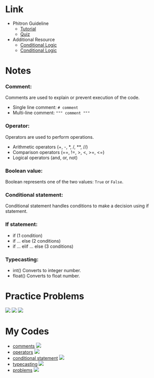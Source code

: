 # Link

- Phitron Guideline
    - [Tutorial](https://youtu.be/skT1PGw79Tg)
    - [Quiz](https://docs.google.com/forms/d/e/1FAIpQLSdXvqgh2nIrm_sxe0p8un4O_RaKKrUHZhCWx-Qgzd30nF8TkQ/alreadyresponded?fbclid=IwAR2P2Fr4wyYAycHQex4WP7cxRw7yg68-LxhalMlkgVqUPMfheqmWZsipkp4)
- Additional Resource
    - [Conditional Logic](https://python.maateen.me/docs/conditional-logic/?fbclid=IwAR0dUJS9d1v9qmDfsHOfADR7Cu7PfoIK9K_G1jkEUVE9YlBSQafmltou2lI)
    - [Conditional Logic](http://pybook.subeen.com/conditional-logic-python/?fbclid=IwAR0mTRUlisi_fFCPBXkR0NfG81TfGhAqKhqDWSLsk2uZjR1I0FPNs1F2m-o)

# Notes

### Comment:
Comments are used to explain or prevent execution of the code.
- Single line comment: `# comment`
- Multi-line comment: `""" comment """`

### Operator:
Operators are used to perform operations.
- Arithmetic operators (+, -, *, /, **, //)
- Comparison operators (==, !=, >, <, >=, <=)
- Logical operators (and, or, not)

### Boolean value:
Boolean represents one of the two values: `True` or `False`.

### Conditional statement:
Conditional statement handles conditions to make a decision using if statement.

### If statement:
- if (1 condition)
- if ... else (2 conditions)
- if ... elif ... else (3 conditions)

### Typecasting:
- int()
Converts to integer number.
- float()
Converts to float number.

# Practice Problems

![](/problems/1.png)
![](/problems/2.png)
![](/problems/3.png)

# My Codes

- [comments](/coding-files/2-comment.py)
![](/code-image/comment.png)
- [operators](/coding-files/2-operator.py)
![](/code-image/operator.png)
- [conditional statement](/coding-files/2-conditional-statement.py)
![](/code-image/conditional-statement.png)
- [typecasting](/coding-files/2-typecasting.py)
![](/code-image/typecasting.png)
- [problems](/coding-files/2-problem.py)
![](/code-image/2-problem.png)